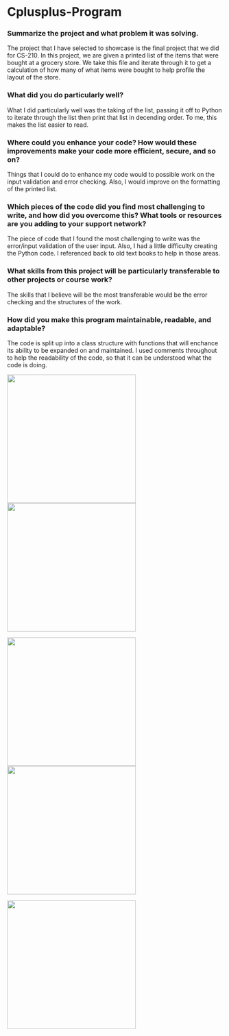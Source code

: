 # Cplusplus-Program

### Summarize the project and what problem it was solving.
  The project that I have selected to showcase is the final project that we did for CS-210. In this project, we are given a printed list of the items that were bought at a grocery store. We take this file and iterate through it to get a calculation of how many of what items were bought to help profile the layout of the store.

### What did you do particularly well?
  What I did particularly well was the taking of the list, passing it off to Python to iterate through the list then print that list in decending order. To me, this makes the list easier to read.
  
### Where could you enhance your code? How would these improvements make your code more efficient, secure, and so on?
  Things that I could do to enhance my code would to possible work on the input validation and error checking. Also, I would improve on the formatting of the printed list.
  
### Which pieces of the code did you find most challenging to write, and how did you overcome this? What tools or resources are you adding to your support network?
  The piece of code that I found the most challenging to write was the error/input validation of the user input. Also, I had a little difficulty creating the Python code. I referenced back to old text books to help in those areas.
  
### What skills from this project will be particularly transferable to other projects or course work?
  The skills that I believe will be the most transferable would be the error checking and the structures of the work.

### How did you make this program maintainable, readable, and adaptable?
  The code is split up into a class structure with functions that will enchance its ability to be expanded on and maintained. I used comments throughout to help the readability of the code, so that it can be understood what the code is doing.


<img src=https://user-images.githubusercontent.com/81715628/197236116-97854771-e2ea-42c7-a9ba-f4c727c4712d.png width=300> <img src=https://user-images.githubusercontent.com/81715628/197237464-f73c4224-ad15-4abb-bdab-1e368652aced.png width=300>

<img src=https://user-images.githubusercontent.com/81715628/197237665-d490c2d4-70cc-4f83-b6bf-de2172da0efa.png width=300> <img src=https://user-images.githubusercontent.com/81715628/197237983-f1a77070-1021-48db-a776-198ecfb32bc9.png width=300>

<img src=https://user-images.githubusercontent.com/81715628/197238173-cd8bd71d-65ab-4b61-895f-e45235bd980a.png width=300>


